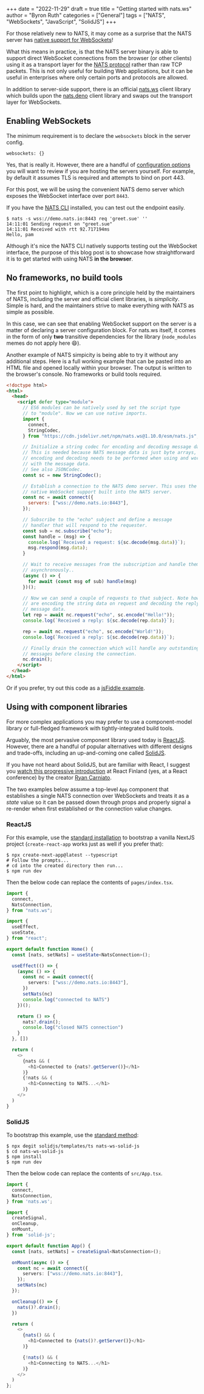 +++
date = "2022-11-29"
draft = true
title = "Getting started with nats.ws"
author = "Byron Ruth"
categories = ["General"]
tags = ["NATS", "WebSockets", "JavaScript", "SolidJS"]
+++

For those relatively new to NATS, it may come as a surprise that the NATS server has [native support for WebSockets](https://docs.nats.io/running-a-nats-service/configuration/websocket)!

What this means in practice, is that the NATS server binary is able to support direct WebSocket connections from the browser (or other clients) using it as a transport layer for the [NATS protocol](https://docs.nats.io/reference/reference-protocols/nats-protocol) rather than raw TCP packets. This is not only useful for building Web applications, but it can be useful in enterprises where only certain ports and protocols are allowed.

In addition to server-side support, there is an official [nats.ws](https://github.com/nats-io/nats.ws) client library which builds upon the [nats.deno](https://github.com/nats-io/nats.deno) client library and swaps out the transport layer for WebSockets.

## Enabling WebSockets

The minimum requirement is to declare the `websockets` block in the server config.

```
websockets: {}
```

Yes, that is really it. However, there are a handful of [configuration options](https://docs.nats.io/running-a-nats-service/configuration/websocket/websocket_conf) you will want to review if you are hosting the servers yourself. For example, by default it assumes TLS is required and attempts to bind on port 443.

For this post, we will be using the convenient NATS demo server which exposes the WebSocket interface over port `8443`.

If you have the [NATS CLI](https://docs.nats.io/running-a-nats-service/clients#installing-the-nats-cli-tool) installed, you can test out the endpoint easily.

```
$ nats -s wss://demo.nats.io:8443 req 'greet.sue' ''
14:11:01 Sending request on "greet.sue"
14:11:01 Received with rtt 92.717194ms
Hello, pam
```

Although it's nice the NATS CLI natively supports testing out the WebSocket interface, the purpose of this blog post is to showcase how straightforward it is to get started with using NATS **in the browser**.

## No frameworks, no build tools

The first point to highlight, which is a core principle held by the maintainers of NATS, including the server and official client libraries, is *simplicity*. Simple is hard, and the maintainers strive to make everything with NATS as simple as possible.

In this case, we can see that enabling WebSocket support on the server is a matter of declaring a server configuration block. For nats.ws itself, it comes in the form of only **two** transitive dependencies for the library (`node_modules` memes do not apply here 😄).

Another example of NATS simpicity is being able to try it without any additional steps. Here is a full working example that can be pasted into an HTML file and opened locally within your browser. The output is written to the browser's console. No frameworks or build tools required.

```html
<!doctype html>
<html>
  <head>
    <script defer type="module">
      // ES6 modules can be natively used by set the script type
      // to "module". Now we can use native imports.
      import {
        connect,
        StringCodec,
      } from "https://cdn.jsdelivr.net/npm/nats.ws@1.10.0/esm/nats.js";

      // Initialize a string codec for encoding and decoding message data.
      // This is needed because NATS message data is just byte arrays, so proper
      // encoding and decoding needs to be performed when using and working
      // with the message data.
      // See also JSONCodec.
      const sc = new StringCodec();

      // Establish a connection to the NATS demo server. This uses the
      // native WebSocket support built into the NATS server.
      const nc = await connect({
        servers: ["wss://demo.nats.io:8443"],
      });

      // Subscribe to the "echo" subject and define a message
      // handler that will respond to the requester.
      const sub = nc.subscribe("echo");
      const handle = (msg) => {
        console.log(`Received a request: ${sc.decode(msg.data)}`);
        msg.respond(msg.data);
      }

      // Wait to receive messages from the subscription and handle them
      // asynchronously..
      (async () => {
        for await (const msg of sub) handle(msg)
      })();

      // Now we can send a couple of requests to that subject. Note how we
      // are encoding the string data on request and decoding the reply
      // message data.
      let rep = await nc.request("echo", sc.encode("Hello!"));
      console.log(`Received a reply: ${sc.decode(rep.data)}`);

      rep = await nc.request("echo", sc.encode("World!"));
      console.log(`Received a reply: ${sc.decode(rep.data)}`);

      // Finally drain the connection which will handle any outstanding
      // messages before closing the connection.
      nc.drain();
    </script>
  </head>
</html>
```

Or if you prefer, try out this code as a [jsFiddle example](https://jsfiddle.net/qaxhr7y8/).

## Using with component libraries

For more complex applications you may prefer to use a component-model library or full-fledged framework with tightly-integrated build tools.

Arguably, the most pervasive component library used today is [ReactJS](https://reactjs.org). However, there are a handful of popular alternatives with different designs and trade-offs, including an up-and-coming one called [SolidJS](https://www.solidjs.com/).

If you have not heard about SolidJS, but are familiar with React, I suggest you [watch this progressive introduction](https://www.youtube.com/watch?v=O6xtMrDEhcE) at React Finland (yes, at a React conference) by the creator [Ryan Carniato](https://twitter.com/RyanCarniato).

The two examples below assume a top-level `App` component that establishes a single NATS connection over WebSockets and treats it as a _state_ value so it can be passed down through props and properly signal a re-render when first established or the connection value changes.

### ReactJS

For this example, use the [standard installation](https://nextjs.org/docs/getting-started#automatic-setup) to bootstrap a vanilla NextJS project (`create-react-app` works just as well if you prefer that):

```
$ npx create-next-app@latest --typescript
# Follow the prompts...
# cd into the created directory then run...
$ npm run dev
```

Then the below code can replace the contents of `pages/index.tsx`.

```typescript
import {
  connect,
  NatsConnection,
} from "nats.ws";

import {
  useEffect,
  useState,
} from "react";

export default function Home() {
  const [nats, setNats] = useState<NatsConnection>();

  useEffect(() => {
    (async () => {
      const nc = await connect({
        servers: ["wss://demo.nats.io:8443"],
      })
      setNats(nc)
      console.log("connected to NATS")
    })();

    return () => {
      nats?.drain();
      console.log("closed NATS connection")
    }
  }, [])

  return (
    <>
      {nats && (
        <h1>Connected to {nats?.getServer()}</h1>
      )}
      {!nats && (
        <h1>Connecting to NATS...</h1>
      )}
    </>
  )
}
```

### SolidJS

To bootstrap this example, use the [standard method](https://www.solidjs.com/guides/getting-started#try-solid):

```
$ npx degit solidjs/templates/ts nats-ws-solid-js
$ cd nats-ws-solid-js
$ npm install
$ npm run dev
```

Then the below code can replace the contents of `src/App.tsx`.

```typescript
import {
  connect,
  NatsConnection,
} from 'nats.ws';

import {
  createSignal,
  onCleanup,
  onMount,
} from 'solid-js';

export default function App() {
  const [nats, setNats] = createSignal<NatsConnection>();

  onMount(async () => {
    const nc = await connect({
      servers: ["wss://demo.nats.io:8443"],
    });
    setNats(nc)
  });

  onCleanup(() => {
    nats()?.drain();
  })

  return (
    <>
      {nats() && (
        <h1>Connected to {nats()?.getServer()}</h1>
      )}

      {!nats() && (
        <h1>Connecting to NATS...</h1>
      )}
    </>
  )
};
```
